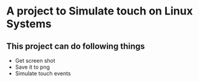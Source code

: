 # A project to Simulate touch on Linux Systems
## This project can do following things
* Get screen shot
* Save it to png
* Simulate touch events
